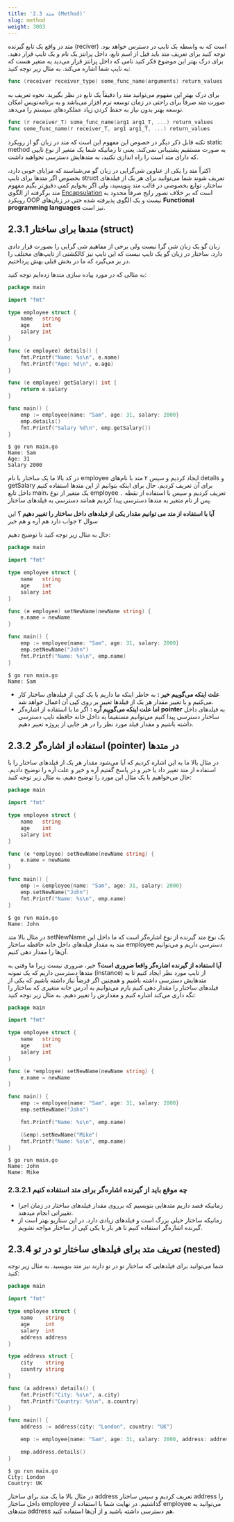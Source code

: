 ```yaml
---
title: '2.3 متد (Method)'
slug: method
weight: 3003
---
```


متد در واقع یک تابع گیرنده (reciver) است که به واسطه یک تایپ در دسترس خواهد بود. توجه کنید برای تعریف متد باید قبل از اسم تابع، داخل پرانتز یک نام و یک تایپ قرار دهید. برای درک بهتر این موضوع فکر کنید نامی که داخل پرانتز قرار می‌دید یه متغیر هست که به تایپ شما اشاره می‌کند. به مثال زیر توجه کنید:


```go
func (receiver receiver_type) some_func_name(arguments) return_values
```

برای درک بهتر این مفهوم می‌توانید متد را دقیقاً یک تابع در نظر بگیرید. نحوه تعریف به صورت متد صرفاً برای راحتی در زمان توسعه نرم افزار می‌باشد و به برنامه‌نویس امکان توسعه بهتر بدون نیاز به حفظ کردن زیاد عملکرد‌های سیستم را می‌دهد.

```go
func (r receiver_T) some_func_name(arg1 arg1_T, ...) return_values
func some_func_name(r receiver_T, arg1 arg1_T, ...) return_values
```
نکته قابل ذکر دیگر در خصوص این مفهوم این است که متد در زبان گو از رویکرد static method به صورت مستقیم پشتیبانی نمی‌‌کند، یعنی تا زمانیکه شما یک متغیر از نوع تایپی که دارای متد است را راه اندازی نکنید، به متدهایش دسترسی نخواهید داشت.

اکثراً متد را یکی از عناوین شی‌گرایی در زبان گو می‌شناسند که مزایای خوبی دارد، بخصوص اگر متدها برای تایپ struct تعریف شوند شما می‌توانید برای هر یک از فیلدهای ساختار، توابع بخصوصی در قالب متد بنویسید، ولی اگر بخوایم کمی دقیق‌تر بگیم مفهوم متد برگرفته از الگوی [Encapsulation](https://en.wikipedia.org/wiki/Encapsulation_(computer_programming)) است که بر خلاف تصور رایج صرفاً محدود به رویکرد OOP نیست و یک الگوی پذیرفته شده حتی در زبان‌های **Functional programming languages** نیز است.

## 2.3.1 متدها برای ساختار (struct)

زبان گو یک زبان شی گرا نیست ولی برخی از مفاهیم شی گرایی را بصورت قرار دادی دارد. ساختار در زبان گو یک تایپ نیست که این تایپ نیز کالکشنی از تایپ‌های مختلف را در بر می‌گیرد که ما در بخش قبلی بهش پرداختیم.

به مثالی که در مورد پیاده سازی متد‌ها زده‌ایم توجه کنید:


```go
package main

import "fmt"

type employee struct {
    name   string
    age    int
    salary int
}

func (e employee) details() {
    fmt.Printf("Name: %s\n", e.name)
    fmt.Printf("Age: %d\n", e.age)
}

func (e employee) getSalary() int {
    return e.salary
}

func main() {
    emp := employee{name: "Sam", age: 31, salary: 2000}
    emp.details()
    fmt.Printf("Salary %d\n", emp.getSalary())
}
```

```shell
$ go run main.go
Name: Sam
Age: 31
Salary 2000
```

در کد بالا ما یک ساختار با نام employee ایجاد کردیم و سپس ۲ متد با نام‌های details و getSalary برای آن تعریف کردیم. حال برای اینکه بتوانیم از این متدها استفاده کنیم داخل تابع main، یک متغیر از نوع employee تعریف کردیم و سپس با استفاده از نقطه `.` پس از نام متغیر به متدها دسترسی پیدا کردیم همانند دسترسی به فیلدهای ساختار.

**آیا با استفاده از متد می توانیم مقدار یکی از فیلدهای داخل ساختار را تغییر دهیم ؟** این سوال ۲ جواب دارد هم آره و هم خیر 

حال به مثال زیر توجه کنید تا توضیح دهیم:

```go
package main

import "fmt"

type employee struct {
    name   string
    age    int
    salary int
}

func (e employee) setNewName(newName string) {
    e.name = newName
}

func main() {
    emp := employee{name: "Sam", age: 31, salary: 2000}
    emp.setNewName("John")
    fmt.Printf("Name: %s\n", emp.name)
}
```

```shell
$ go run main.go
Name: Sam
```

- **علت اینکه می‌گوییم خیر :** به خاطر اینکه ما داریم با یک کپی از فیلدهای ساختار کار می‌کنیم و با تغییر مقدار هر یک از فیلدها تغییر بر روی کپی آن اعمال خواهد شد.
- **اما علت اینکه می‌گوییم آره :** اگر ما با استفاده از اشاره‌گر **pointer** به فیلدهای داخل ساختار دسترسی پیدا کنیم می‌توانیم مستقیماً به داخل خانه حافظه تایپ دسترسی داشته باشیم و مقدار فیلد مورد نظر را در هر جایی از پروژه تغییر دهیم.


## 2.3.2 استفاده از اشاره‌گر (pointer) در متدها

در مثال بالا ما به این اشاره کردیم که آیا می‌شود مقدار هر یک از فیلدهای ساختار را با استفاده از متد تغییر داد یا خیر و در پاسخ گفتیم آره و خیر و علت آره را توضیح دادیم. حال می‌خواهیم با یک مثال این مورد را توضیح دهیم. به مثال زیر توجه کنید:

```go
package main

import "fmt"

type employee struct {
    name   string
    age    int
    salary int
}

func (e *employee) setNewName(newName string) {
    e.name = newName
}

func main() {
    emp := &employee{name: "Sam", age: 31, salary: 2000}
    emp.setNewName("John")
    fmt.Printf("Name: %s\n", emp.name)
}
```

```shell
$ go run main.go
Name: John
```

در مثال بالا متد setNewName یک نوع متد گیرنده از نوع اشاره‌گر است که ما داخل این متد به مقدار فیلدهای داخل خانه حافظه ساختار employee دسترسی داریم و می‌توانیم آن‌ها را مقدار دهی کنیم.


**آیا استفاده از گیرنده اشاره‌گر واقعا ضروری است؟** خیر، ضروری نیست زیرا ما وقتی به متدها دسترسی داریم که یک نمونه (instance) از تایپ مورد نظر ایجاد کنیم تا به متدهایش دسترسی داشته باشیم و همچنین اگر فرضاً نیاز داشته باشیم که یکی از فیلدهای ساختار را مقدار دهی کنیم بازم می‌توانیم به آدرس خانه متغیری که ساختار را نگه داری می‌کند اشاره کنیم و مقدارش را تغییر دهیم. به مثال زیر توجه کنید:

```go
package main

import "fmt"

type employee struct {
    name   string
    age    int
    salary int
}

func (e *employee) setNewName(newName string) {
    e.name = newName
}

func main() {
    emp := employee{name: "Sam", age: 31, salary: 2000}
    emp.setNewName("John")

    fmt.Printf("Name: %s\n", emp.name)

    (&emp).setNewName("Mike")
    fmt.Printf("Name: %s\n", emp.name)
}
```

```shell
$ go run main.go
Name: John
Name: Mike
```

### 2.3.2.1 چه موقع باید از گیرنده اشاره‌گر برای متد استفاده کنیم

- زمانیکه قصد داریم متدهایی بنویسیم که برروی مقدار فیلدهای ساختار در زمان اجرا تغییراتی انجام میدهند.
- زمانیکه ساختار خیلی بزرگ است و فیلدهای زیادی دارد. در این سناریو بهتر است از گیرنده اشاره‌گر استفاده کنیم تا هر بار با یکی کپی از ساختار مواجه نشویم.

## 2.3.4 تعریف متد برای فیلدهای ساختار تو در تو (nested)

شما می‌توانید برای فیلدهایی که ساختار تو در تو دارند نیز متد بنویسید. به مثال زیر توجه کنید:

```go
package main

import "fmt"

type employee struct {
	name    string
	age     int
	salary  int
	address address
}

type address struct {
	city    string
	country string
}

func (a address) details() {
	fmt.Printf("City: %s\n", a.city)
	fmt.Printf("Country: %s\n", a.country)
}

func main() {
	address := address{city: "London", country: "UK"}

	emp := employee{name: "Sam", age: 31, salary: 2000, address: address}

	emp.address.details()
}
```

```shell
$ go run main.go
City: London
Country: UK
```

در مثال بالا ما یک متد برای ساختار address تعریف کردیم و سپس ساختار address را داخل ساختار employee گذاشتیم. در نهایت شما با استفاده از employee می‌توانید به متدهای address هم دسترسی داشته باشید و از آن‌ها استفاده کنید.

